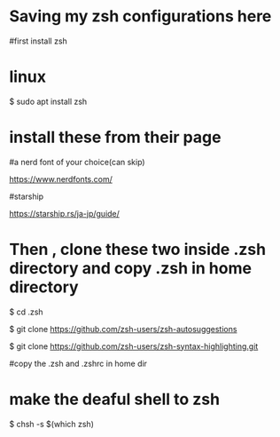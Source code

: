 # Saving my zsh configurations here

#first install zsh

# linux

$ sudo apt install zsh

# install these from their page

#a nerd font of your choice(can skip)

https://www.nerdfonts.com/

#starship

https://starship.rs/ja-jp/guide/


# Then , clone these two inside .zsh directory and copy .zsh in home directory

$ cd .zsh

$ git clone https://github.com/zsh-users/zsh-autosuggestions

$ git clone https://github.com/zsh-users/zsh-syntax-highlighting.git


#copy the .zsh  and .zshrc in home dir

# make the deaful shell to zsh

$ chsh -s $(which zsh)
